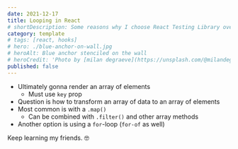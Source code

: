 ```yaml
---
date: 2021-12-17
title: Looping in React
# shortDescription: Some reasons why I choose React Testing Library over Enzyme for testing React components
category: template
# tags: [react, hooks]
# hero: ./blue-anchor-on-wall.jpg
# heroAlt: Blue anchor stenciled on the wall
# heroCredit: 'Photo by [milan degraeve](https://unsplash.com/@milandegraeve)'
published: false
---
```


- Ultimately gonna render an array of elements
  - Must use `key` prop
- Question is how to transform an array of data to an array of elements
- Most common is with a `.map()`
  - Can be combined with `.filter()` and other array methods
- Another option is using a `for`-loop (`for-of` as well)

Keep learning my friends. 🤓
